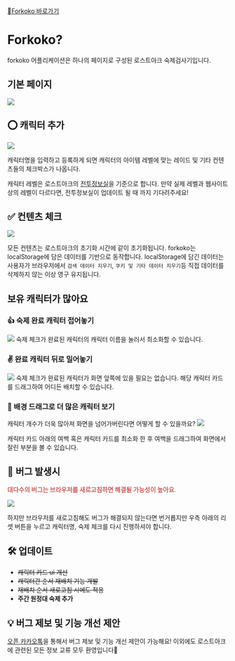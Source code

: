 [Forkoko 바로가기](https://forkoko.netlify.app/)

# Forkoko?

forkoko 어플리케이션은 하나의 페이지로 구성된 로스트아크 숙제검사기입니다.

## 기본 페이지

![](https://velog.velcdn.com/images/kt5680608/post/4b9bb867-765d-42f6-ae9b-7517d2f87fff/image.png)

## ⭕️ 캐릭터 추가

![](https://velog.velcdn.com/images/kt5680608/post/841323d7-556d-47e0-a05c-e76683742409/image.gif)

캐릭터명을 입력하고 등록하게 되면 캐릭터의 아이템 레벨에 맞는 레이드 및 기타 컨텐츠들의 체크박스가 나옵니다.

캐릭터 레벨은 로스트아크의 [전투정보실](https://lostark.game.onstove.com/Profile/Character)을 기준으로 합니다. 만약 실제 레벨과 웹사이트 상의 레벨이 다르다면, 전투정보실이 업데이트 될 때 까지 기다려주세요!

## ✅ 컨텐츠 체크

![](https://velog.velcdn.com/images/kt5680608/post/11a059ff-297c-46b6-b044-c56dbfe864f5/image.gif)

모든 컨텐츠는 로스트아크의 초기화 시간에 같이 초기화됩니다. forkoko는 localStorage에 담은 데이터를 기반으로 동작합니다. localStorage에 담긴 데이터는 사용자가 브라우저에서 `검색 데이터 지우기`, `쿠키 및 기타 데이터 지우기`등 직접 데이터를 삭제하지 않는 이상 영구 유지됩니다.

## 보유 캐릭터가 많아요

### 👍 숙제 완료 캐릭터 접어놓기

![](https://velog.velcdn.com/images/kt5680608/post/cd46b570-0706-4320-8d33-73bbe443850f/image.gif)
숙제 체크가 완료된 캐릭터의 캐릭터 이름을 눌러서 최소화할 수 있습니다.

### ✌️ 완료 캐릭터 뒤로 밀어놓기

![](https://velog.velcdn.com/images/kt5680608/post/1d96e162-7352-44e7-a847-24d6063907b5/image.gif)
숙제 체크가 완료된 캐릭터가 화면 앞쪽에 있을 필요는 없습니다. 해당 캐릭터 카드를 드래그하여 어디든 배치할 수 있습니다.

### 🤟 배경 드래그로 더 많은 캐릭터 보기

캐릭터 개수가 더욱 많아져 화면을 넘어가버린다면 어떻게 할 수 있을까요?
![](https://velog.velcdn.com/images/kt5680608/post/7ee8b9db-ace4-4e36-a54e-6faf8e5110bc/image.gif)

캐릭터 카드 아래의 여백 혹은 캐릭터 카드를 최소화 한 후 여백을 드래그하여 화면에서 잘린 부분을 볼 수 있습니다.

## 🚨 버그 발생시

<span style="color:indianred">**대다수의 버그는 브라우저를 새로고침하면 해결될 가능성이 높아요**.</span>

![](https://velog.velcdn.com/images/kt5680608/post/5837bf7f-18bd-44b4-ba7b-f044543f1608/image.gif)

하지만 브라우저를 새로고침해도 버그가 해결되지 않는다면 번거롭지만 우측 아래의 리셋 버튼을 누르고 캐릭터명, 숙제 체크를 다시 진행하셔야 합니다.

## 🛠 업데이트

- ~~캐릭터 카드 ui 개선~~
- ~~캐릭터간 순서 재배치 기능 개발~~
- ~~재배치 순서 새로고침 시에도 적용~~
- **주간 원정대 숙제 추가**

## 💡 버그 제보 및 기능 개선 제안

[오픈 카카오톡](https://open.kakao.com/o/sodUugve)을 통해서 버그 제보 및 기능 개선 제안이 가능해요! 이외에도 로스트아크에 관련된 모든 정보 교류 모두 환영입니다🥰
